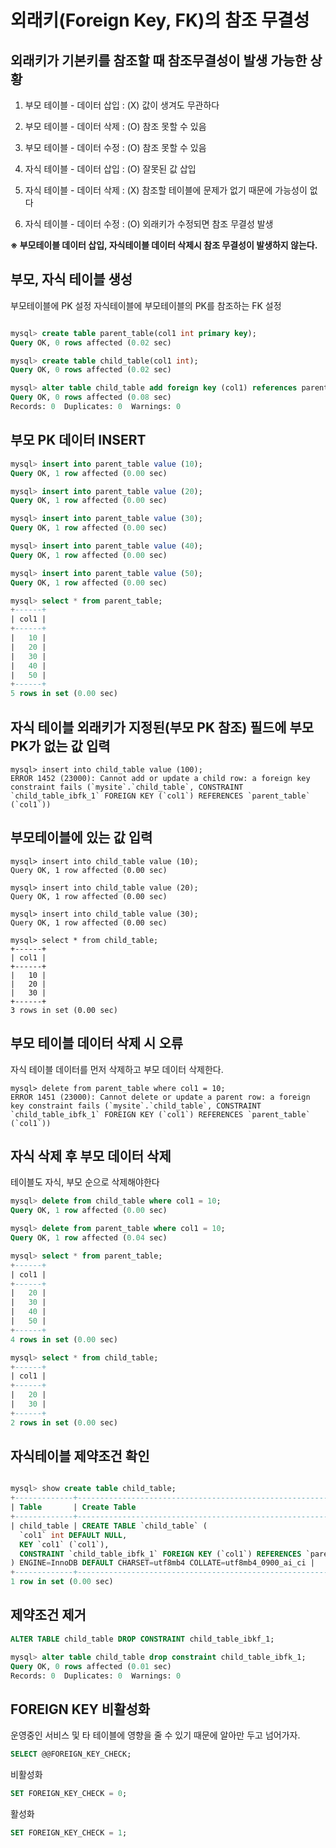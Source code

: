 # 외래키(Foreign Key, FK)의 참조 무결성


## 외래키가 기본키를 참조할 때 참조무결성이 발생 가능한 상황

1. 부모 테이블 - 데이터 삽입 : (X) 값이 생겨도 무관하다
2. 부모 테이블 - 데이터 삭제 : (O) 참조 못할 수 있음
3. 부모 테이블 - 데이터 수정 : (O) 참조 못할 수 있음

4. 자식 테이블 - 데이터 삽입 : (O) 잘못된 값 삽입
5. 자식 테이블 - 데이터 삭제 : (X) 참조할 테이블에 문제가 없기 때문에 가능성이 없다
6. 자식 테이블 - 데이터 수정 : (O) 외래키가 수정되면 참조 무결성 발생


**※ 부모테이블 데이터 삽입, 자식테이블 데이터 삭제시 참조 무결성이 발생하지 않는다.**





## 부모, 자식 테이블 생성 

부모테이블에 PK 설정 자식테이블에 부모테이블의 PK를 참조하는 FK 설정


``` sql

mysql> create table parent_table(col1 int primary key);
Query OK, 0 rows affected (0.02 sec)

mysql> create table child_table(col1 int);
Query OK, 0 rows affected (0.02 sec)

mysql> alter table child_table add foreign key (col1) references parent_table(col1);
Query OK, 0 rows affected (0.08 sec)
Records: 0  Duplicates: 0  Warnings: 0

```


## 부모 PK 데이터 INSERT

``` sql
mysql> insert into parent_table value (10);
Query OK, 1 row affected (0.00 sec)

mysql> insert into parent_table value (20);
Query OK, 1 row affected (0.00 sec)

mysql> insert into parent_table value (30);
Query OK, 1 row affected (0.00 sec)

mysql> insert into parent_table value (40);
Query OK, 1 row affected (0.00 sec)

mysql> insert into parent_table value (50);
Query OK, 1 row affected (0.00 sec)

mysql> select * from parent_table;
+------+
| col1 |
+------+
|   10 |
|   20 |
|   30 |
|   40 |
|   50 |
+------+
5 rows in set (0.00 sec)

```

## 자식 테이블 외래키가 지정된(부모 PK 참조) 필드에 부모 PK가 없는 값 입력
```
mysql> insert into child_table value (100);
ERROR 1452 (23000): Cannot add or update a child row: a foreign key constraint fails (`mysite`.`child_table`, CONSTRAINT `child_table_ibfk_1` FOREIGN KEY (`col1`) REFERENCES `parent_table` (`col1`))

```

## 부모테이블에 있는 값 입력 

```
mysql> insert into child_table value (10);
Query OK, 1 row affected (0.00 sec)

mysql> insert into child_table value (20);
Query OK, 1 row affected (0.00 sec)

mysql> insert into child_table value (30);
Query OK, 1 row affected (0.00 sec)

mysql> select * from child_table;
+------+
| col1 |
+------+
|   10 |
|   20 |
|   30 |
+------+
3 rows in set (0.00 sec)
```


## 부모 테이블 데이터 삭제 시 오류

자식 테이블 데이터를 먼저 삭제하고 부모 데이터 삭제한다.

```
mysql> delete from parent_table where col1 = 10;
ERROR 1451 (23000): Cannot delete or update a parent row: a foreign key constraint fails (`mysite`.`child_table`, CONSTRAINT `child_table_ibfk_1` FOREIGN KEY (`col1`) REFERENCES `parent_table` (`col1`))
```


## 자식 삭제 후 부모 데이터 삭제

테이블도 자식, 부모 순으로 삭제해야한다 

``` sql
mysql> delete from child_table where col1 = 10;
Query OK, 1 row affected (0.00 sec)

mysql> delete from parent_table where col1 = 10;
Query OK, 1 row affected (0.04 sec)

mysql> select * from parent_table;
+------+
| col1 |
+------+
|   20 |
|   30 |
|   40 |
|   50 |
+------+
4 rows in set (0.00 sec)

mysql> select * from child_table;
+------+
| col1 |
+------+
|   20 |
|   30 |
+------+
2 rows in set (0.00 sec)
```


## 자식테이블 제약조건 확인 

``` sql

mysql> show create table child_table;
+-------------+---------------------------------------------------------------------------------------------------------------------------------------------------------------------------------------------------------------------------------------------+
| Table       | Create Table                                                                                                                                                                                                                                |
+-------------+---------------------------------------------------------------------------------------------------------------------------------------------------------------------------------------------------------------------------------------------+
| child_table | CREATE TABLE `child_table` (
  `col1` int DEFAULT NULL,
  KEY `col1` (`col1`),
  CONSTRAINT `child_table_ibfk_1` FOREIGN KEY (`col1`) REFERENCES `parent_table` (`col1`)
) ENGINE=InnoDB DEFAULT CHARSET=utf8mb4 COLLATE=utf8mb4_0900_ai_ci |
+-------------+---------------------------------------------------------------------------------------------------------------------------------------------------------------------------------------------------------------------------------------------+
1 row in set (0.00 sec)

```


## 제약조건 제거 

``` sql
ALTER TABLE child_table DROP CONSTRAINT child_table_ibkf_1;
```

``` sql
mysql> alter table child_table drop constraint child_table_ibfk_1;
Query OK, 0 rows affected (0.01 sec)
Records: 0  Duplicates: 0  Warnings: 0
```




## FOREIGN KEY 비활성화

운영중인 서비스 및 타 테이블에 영향을 줄 수 있기 때문에 알아만 두고 넘어가자.

``` sql
SELECT @@FOREIGN_KEY_CHECK;
```

비활성화
``` sql
SET FOREIGN_KEY_CHECK = 0;
```

활성화

``` sql
SET FOREIGN_KEY_CHECK = 1;
```

